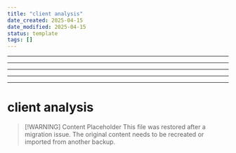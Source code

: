 ```yaml
---
title: "client analysis"
date_created: 2025-04-15
date_modified: 2025-04-15
status: template
tags: []
---
```


---

---

---

---

---

# client analysis

> [\!WARNING] Content Placeholder
> This file was restored after a migration issue. The original content needs to be recreated or imported from another backup.


